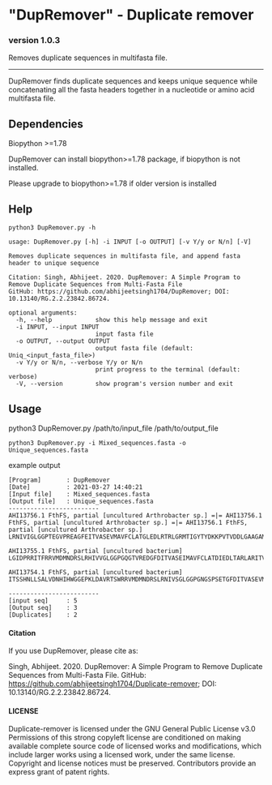 # "DupRemover" - Duplicate remover
### version 1.0.3
Removes duplicate sequences in multifasta file.

-------------------------

DupRemover finds duplicate sequences and keeps unique sequence while concatenating all the fasta headers together in a nucleotide or amino acid multifasta file.

## Dependencies
Biopython >=1.78

DupRemover can install biopython>=1.78 package, if biopython is not installed.

Please upgrade to biopython>=1.78 if older version is installed

## Help
```
python3 DupRemover.py -h
```
```
usage: DupRemover.py [-h] -i INPUT [-o OUTPUT] [-v Y/y or N/n] [-V]

Removes duplicate sequences in multifasta file, and append fasta header to unique sequence

Citation: Singh, Abhijeet. 2020. DupRemover: A Simple Program to Remove Duplicate Sequences from Multi-Fasta File
GitHub: https://github.com/abhijeetsingh1704/DupRemover; DOI: 10.13140/RG.2.2.23842.86724.

optional arguments:
  -h, --help            show this help message and exit
  -i INPUT, --input INPUT
                        input fasta file
  -o OUTPUT, --output OUTPUT
                        output fasta file (default: Uniq_<input_fasta_file>)
  -v Y/y or N/n, --verbose Y/y or N/n
                        print progress to the terminal (default: verbose)
  -V, --version         show program's version number and exit
```
  

## Usage
python3 DupRemover.py /path/to/input_file  /path/to/output_file
  
  ```
  python3 DupRemover.py -i Mixed_sequences.fasta -o Unique_sequences.fasta
  ```
example output
```
[Program]       : DupRemover
[Date]          : 2021-03-27 14:40:21
[Input file]    : Mixed_sequences.fasta
[Output file]   : Unique_sequences.fasta
-------------------------
AHI13756.1 FthFS, partial [uncultured Arthrobacter sp.] =|= AHI13756.1 FthFS, partial [uncultured Arthrobacter sp.] =|= AHI13756.1 FthFS, partial [uncultured Arthrobacter sp.]
LRNIVIGLGGPTEGVPREAGFEITVASEVMAVFCLATGLEDLRTRLGRMTIGYTYDKKPVTVDDLGAAGAMTTLLKDAIKPNLVQTIGGTPAFIHGGPFANIAHGCNSAIATNTARSLAEVVVTEAGFGADLGAEKFMDIKARYAGCDPSAVVIVATIRALKMHGGVAKDQLKGENVQAVRDGMVNLARHASNVRKFGIHPVIAVNKFATDTADELAVVTEWAAENNIECAVADVWGQGGAGAGDLAAAVLRAIEAPSDFAPLYELEKPVEEKILTVVKEIYGGTEVDYTPAAKRVLEQIHANGWDNLPV

AHI13755.1 FthFS, partial [uncultured bacterium]
LGIDPRRITFRRVMDMNDRSLRHIVVGLGGPGQGTVREDGFDITVASEIMAVFCLATDIEDLTARLARITVGYTWDRRPVTVADLKVEGALALLLKDALKPNLVQTIAGTPALVHGGPFANIAHGCNSVIATTLGRDLADVVVTEAGFGADLGAEKYMDITSRVADVAPDAVVVVATIRALKMHGGVPRERLDEPNLAGLEAGTANLQRHVRNLGKFGFSPVVAINRFTTDTAEEIEWLLHWCSEEGVDAAVADVWAQGGGGPGGDDLAAKVLAALKRNVEFKPLYPLQMGVAEKIRVVVREIYGADDVEFSVPALRRLEEIEANGWDSVPV

AHI13754.1 FthFS, partial [uncultured bacterium]
ITSSHNLLSALVDNHIHWGGEPKLDAVRTSWRRVMDMNDRSLRNIVSGLGGPGNGSPSETGFDITVASEVMAILCLATDAEDLEARLSRIIVGYTREKKAVTAADIKATGAMMALLRDAMLPNLVQTLENNPCLVHGGPFANIAHGCNSVIATRAALKMANYVVTEAGFGADLGAEKFLNIKCRQAGLA

-------------------------
[input seq]     : 5
[Output seq]    : 3
[Duplicates]    : 2
```

#### Citation
If you use DupRemover, please cite as:

Singh, Abhijeet. 2020. DupRemover: A Simple Program to Remove Duplicate Sequences from Multi-Fasta File. 
GitHub: https://github.com/abhijeetsingh1704/Duplicate-remover; DOI: 10.13140/RG.2.2.23842.86724.


#### LICENSE
Duplicate-remover is licensed under the
GNU General Public License v3.0
Permissions of this strong copyleft license are conditioned on making available complete source code of licensed works and modifications, which include larger works using a licensed work, under the same license. Copyright and license notices must be preserved. Contributors provide an express grant of patent rights.
